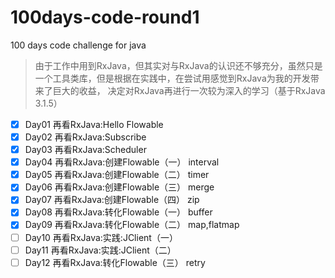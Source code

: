# 100days-code-round1

100 days code challenge for java

> 由于工作中用到RxJava，但其实对与RxJava的认识还不够充分，虽然只是一个工具类库，但是根据在实践中，在尝试用感觉到RxJava为我的开发带来了巨大的收益，
> 决定对RxJava再进行一次较为深入的学习（基于RxJava 3.1.5）

- [X] Day01 再看RxJava:Hello Flowable
- [x] Day02 再看RxJava:Subscribe
- [x] Day03 再看RxJava:Scheduler
- [x] Day04 再看RxJava:创建Flowable（一） interval
- [x] Day05 再看RxJava:创建Flowable（二） timer
- [x] Day06 再看RxJava:创建Flowable（三） merge
- [x] Day07 再看RxJava:创建Flowable（四） zip
- [x] Day08 再看RxJava:转化Flowable（一） buffer
- [x] Day09 再看RxJava:转化Flowable（二） map,flatmap
- [ ] Day10 再看RxJava:实践:JClient（一）
- [ ] Day11 再看RxJava:实践:JClient（二）
- [ ] Day12 再看RxJava:转化Flowable（三） retry
